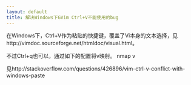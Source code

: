 ```yaml
---
layout: default
title: 解决Windows下GVim Ctrl+V不能使用的bug
---
```


在Windows下，Ctrl+V作为粘贴的快捷键，覆盖了Vi本身的文本选择，见http://vimdoc.sourceforge.net/htmldoc/visual.html。

不过Ctrl+q也可以，通过如下的配置将v映射。
 nmap <silent> <leader>v <C-Q>

见http://stackoverflow.com/questions/426896/vim-ctrl-v-conflict-with-windows-paste

